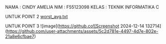 NAMA : CINDY AMELIA
NIM : F55123098
KELAS : TEKNIK INFORMATIKA C

UNTUK POINT 2
[worst_avg.txt](https://github.com/user-attachments/files/18134342/worst_avg.txt)

UNTUK POINT 3
![image](https://github.co![Screenshot 2024-12-14 132714](https://github.com/user-attachments/assets/5c2d781e-4497-4d7e-802e-21a8e6cfbae7)




